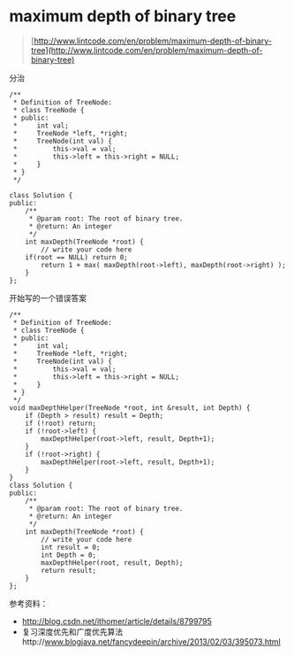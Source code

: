 # maximum depth of binary tree
>  [http://www.lintcode.com/en/problem/maximum-depth-of-binary-tree](http://www.lintcode.com/en/problem/maximum-depth-of-binary-tree)

分治

	/**
	 * Definition of TreeNode:
	 * class TreeNode {
	 * public:
	 *     int val;
	 *     TreeNode *left, *right;
	 *     TreeNode(int val) {
	 *         this->val = val;
	 *         this->left = this->right = NULL;
	 *     }
	 * }
	 */

	class Solution {
	public:
	    /**
	     * @param root: The root of binary tree.
	     * @return: An integer
	     */
	    int maxDepth(TreeNode *root) {
	        // write your code here
	    if(root == NULL) return 0;
	        return 1 + max( maxDepth(root->left), maxDepth(root->right) );
	    }
	};


开始写的一个错误答案

	/**
	 * Definition of TreeNode:
	 * class TreeNode {
	 * public:
	 *     int val;
	 *     TreeNode *left, *right;
	 *     TreeNode(int val) {
	 *         this->val = val;
	 *         this->left = this->right = NULL;
	 *     }
	 * }
	 */
	void maxDepthHelper(TreeNode *root, int &result, int Depth) {
	    if (Depth > result) result = Depth;
	    if (!root) return;
	    if (!root->left) {
	        maxDepthHelper(root->left, result, Depth+1);
	    }
	    if (!root->right) {
	        maxDepthHelper(root->left, result, Depth+1);
	    }
	}
	class Solution {
	public:
	    /**
	     * @param root: The root of binary tree.
	     * @return: An integer
	     */
	    int maxDepth(TreeNode *root) {
	        // write your code here
	        int result = 0;
	        int Depth = 0;
	        maxDepthHelper(root, result, Depth);
	        return result;
	    }
	};


参考资料：

+ http://blog.csdn.net/ithomer/article/details/8799795
+ 复习深度优先和广度优先算法http://www.blogjava.net/fancydeepin/archive/2013/02/03/395073.html
